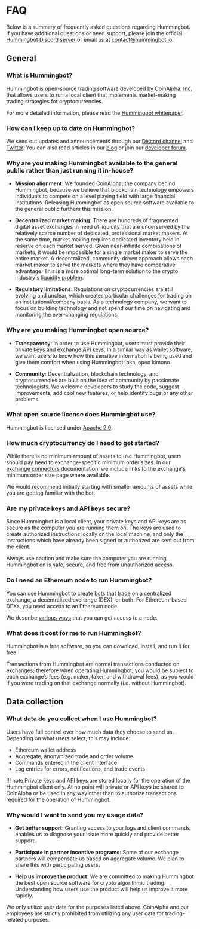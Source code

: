 # FAQ

Below is a summary of frequently asked questions regarding Hummingbot.  If you have additional questions or need support, please join the official [Hummingbot Discord server](https://discord.hummingbot.io) or email us at [contact@hummingbot.io](mailto:contact@hummingbot.io).

## General

### What is Hummingbot?

Hummingbot is open-source trading software developed by [CoinAlpha, Inc.](https://coinalpha.com) that allows users to run a local client that implements market-making trading strategies for cryptocurrencies.

For more detailed information, please read the [Hummingbot whitepaper](https://www.hummingbot.io/whitepaper.pdf).

### How can I keep up to date on Hummingbot?

We send out updates and announcements through our [Discord channel](https://discord.hummingbot.io) and [Twitter](https://twitter.com/hummingbot_io). You can also read articles in our [blog](https://hummingbot.io/blog/) or join our [developer forum](https://forum.hummingbot.io/). 

### Why are you making Hummingbot available to the general public rather than just running it in-house?

- **Mission alignment**: We founded CoinAlpha, the company behind Hummingbot, because we believe that blockchain technology empowers individuals to compete on a level playing field with large financial institutions. Releasing Hummingbot as open source software available to the general public furthers this mission.

- **Decentralized market making**: There are hundreds of fragmented digital asset exchanges in need of liquidity that are underserved by the relatively scarce number of dedicated, professional market makers. At the same time, market making requires dedicated inventory held in reserve on each market served. Given near-infinite combinations of markets, it would be impossible for a single market maker to serve the entire market. A decentralized, community-driven approach allows each market maker to serve the markets where they have comparative advantage. This is a more optimal long-term solution to the crypto industry's [liquidity problem](https://www.hummingbot.io/blog/2019-01-thin-crust-of-liquidity/).

- **Regulatory limitations**: Regulations on cryptocurrencies are still evolving and unclear, which creates particular challenges for trading on an institutional/company basis.  As a technology company, we want to focus on building technology and not spend our time on navigating and monitoring the ever-changing regulations.  

### Why are you making Hummingbot open source?

- **Transparency**: In order to use Hummingbot, users must provide their private keys and exchange API keys.  In a similar way as wallet software, we want users to know how this sensitive information is being used and give them comfort when using Hummingbot; aka, open kimono.

- **Community**: Decentralization, blockchain technology, and cryptocurrencies are built on the idea of community by passionate technologists.  We welcome developers to study the code, suggest improvements, add cool new features, or help identify bugs or any other problems.

### What open source license does Hummingbot use?

Hummingbot is licensed under [Apache 2.0](https://github.com/CoinAlpha/hummingbot/blob/master/LICENSE).

### How much cryptocurrency do I need to get started?

While there is no minimum amount of assets to use Hummingbot, users should pay heed to exchange-specific minimum order sizes. In our [exchange connectors](/connectors) documentation, we include links to the exchange's minimum order size page where available.

We would recommend initially starting with smaller amounts of assets while you are getting familiar with the bot.

### Are my private keys and API keys secure?

Since Hummingbot is a local client, your private keys and API keys are as secure as the computer you are running them on.  The keys are used to create authorized instructions locally on the local machine, and only the instructions which have already been signed or authorized are sent out from the client.

Always use caution and make sure the computer you are running Hummingbot on is safe, secure, and free from unauthorized access.

### Do I need an Ethereum node to run Hummingbot?

You can use Hummingbot to create bots that trade on a centralized exchange, a decentralized exchange (DEX), or both. For Ethereum-based DEXs, you need access to an Ethereum node.

We describe [various ways](/installation/node/node) that you can get access to a node.

### What does it cost for me to run Hummingbot?

Hummingbot is a free software, so you can download, install, and run it for free.

Transactions from Hummingbot are normal transactions conducted on exchanges; therefore when operating Hummingbot, you would be subject to each exchange’s fees (e.g. maker, taker, and withdrawal fees), as you would if you were trading on that exchange normally (i.e. without Hummingbot).

## Data collection

### What data do you collect when I use Hummingbot?

Users have full control over how much data they choose to send us. Depending on what users select, this may include:

- Ethereum wallet address
- Aggregate, anonymized trade and order volume
- Commands entered in the client interface
- Log entries for errors, notifications, and trade events

!!! note
    Private keys and API keys are stored locally for the operation of the Hummingbot client only. At no point will private or API keys be shared to CoinAlpha or be used in any way other than to authorize transactions required for the operation of Hummingbot.

### Why would I want to send you my usage data?

- **Get better support**: Granting access to your logs and client commands enables us to diagnose your issue more quickly and provide better support.

- **Participate in partner incentive programs**: Some of our exchange partners will compensate us based on aggregate volume. We plan to share this with participating users.

- **Help us improve the product**: We are committed to making Hummingbot the best open source software for crypto algorithmic trading. Understanding how users use the product will help us improve it more rapidly.

We only utilize user data for the purposes listed above. CoinAlpha and our employees are strictly prohibited from utilizing any user data for trading-related purposes.